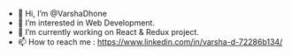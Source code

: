 - 👋 Hi, I’m @VarshaDhone
- 👀 I’m interested in Web Development.
- 🌱 I’m currently working on React & Redux project.
- 📫 How to reach me : https://www.linkedin.com/in/varsha-d-72286b134/

<!---
VarshaDhone/VarshaDhone is a ✨ special ✨ repository because its `README.md` (this file) appears on your GitHub profile.
You can click the Preview link to take a look at your changes.
--->
